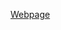 [ Webpage  ](https://vighnesh-task04.s3.amazonaws.com/Build+a+Personal+Portfolio+Website/index.html)

